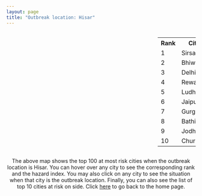 ```yaml
---
layout: page
title: "Outbreak location: Hisar"
---
```

<div style="width: 100%; overflow: auto;">
<div style="width: 75%; float: left;">
<div id="mapid">
<script src="https://buda-magenta.github.io/hazard_map/load_map.js"></script>

<script>
var marker_outbreak = L.marker([29.168807, 75.746110],{"autoPan": true}).addTo(map); marker_outbreak.bindTooltip("Hisar").openTooltip();

var circle_1 = L.circle([29.583333, 75.083333], {"pane": "markerPane", "color": "red", "fill": true, "fillOpacity": 0.2, "fillRule": "evenodd", "lineCap": "round", "lineJoin": "round", "opacity": 1.0, "radius": 45406, "stroke": true, "weight": 3}).addTo(map);
circle_1.bindTooltip("Sirsa<br>rank: 1<br>hazard index: 0.045406")
circle_1.bindPopup('<a href="https://buda-magenta.github.io/hazard_map/Sirsa">Sirsa</a>')

var circle_2 = L.circle([28.793170, 76.139128], {"pane": "markerPane", "color": "red", "fill": true, "fillOpacity": 0.2, "fillRule": "evenodd", "lineCap": "round", "lineJoin": "round", "opacity": 1.0, "radius": 44460, "stroke": true, "weight": 3}).addTo(map);
circle_2.bindTooltip("Bhiwani<br>rank: 2<br>hazard index: 0.044460")
circle_2.bindPopup('<a href="https://buda-magenta.github.io/hazard_map/Bhiwani">Bhiwani</a>')

var circle_3 = L.circle([28.651718, 77.221939], {"pane": "markerPane", "color": "red", "fill": true, "fillOpacity": 0.2, "fillRule": "evenodd", "lineCap": "round", "lineJoin": "round", "opacity": 1.0, "radius": 39775, "stroke": true, "weight": 3}).addTo(map);
circle_3.bindTooltip("Delhi<br>rank: 3<br>hazard index: 0.039776")
circle_3.bindPopup('<a href="https://buda-magenta.github.io/hazard_map/Delhi">Delhi</a>')

var circle_4 = L.circle([28.195647, 76.616518], {"pane": "markerPane", "color": "red", "fill": true, "fillOpacity": 0.2, "fillRule": "evenodd", "lineCap": "round", "lineJoin": "round", "opacity": 1.0, "radius": 34283, "stroke": true, "weight": 3}).addTo(map);
circle_4.bindTooltip("Rewari<br>rank: 4<br>hazard index: 0.034284")
circle_4.bindPopup('<a href="https://buda-magenta.github.io/hazard_map/Rewari">Rewari</a>')

var circle_5 = L.circle([30.909016, 75.851601], {"pane": "markerPane", "color": "red", "fill": true, "fillOpacity": 0.2, "fillRule": "evenodd", "lineCap": "round", "lineJoin": "round", "opacity": 1.0, "radius": 33200, "stroke": true, "weight": 3}).addTo(map);
circle_5.bindTooltip("Ludhiana<br>rank: 5<br>hazard index: 0.033201")
circle_5.bindPopup('<a href="https://buda-magenta.github.io/hazard_map/Ludhiana">Ludhiana</a>')

var circle_6 = L.circle([26.915458, 75.818982], {"pane": "markerPane", "color": "red", "fill": true, "fillOpacity": 0.2, "fillRule": "evenodd", "lineCap": "round", "lineJoin": "round", "opacity": 1.0, "radius": 24801, "stroke": true, "weight": 3}).addTo(map);
circle_6.bindTooltip("Jaipur<br>rank: 6<br>hazard index: 0.024802")
circle_6.bindPopup('<a href="https://buda-magenta.github.io/hazard_map/Jaipur">Jaipur</a>')

var circle_7 = L.circle([28.428262, 77.002700], {"pane": "markerPane", "color": "red", "fill": true, "fillOpacity": 0.2, "fillRule": "evenodd", "lineCap": "round", "lineJoin": "round", "opacity": 1.0, "radius": 23512, "stroke": true, "weight": 3}).addTo(map);
circle_7.bindTooltip("Gurgaon<br>rank: 7<br>hazard index: 0.023513")
circle_7.bindPopup('<a href="https://buda-magenta.github.io/hazard_map/Gurgaon">Gurgaon</a>')

var circle_8 = L.circle([30.179115, 75.047102], {"pane": "markerPane", "color": "red", "fill": true, "fillOpacity": 0.2, "fillRule": "evenodd", "lineCap": "round", "lineJoin": "round", "opacity": 1.0, "radius": 22348, "stroke": true, "weight": 3}).addTo(map);
circle_8.bindTooltip("Bathinda<br>rank: 8<br>hazard index: 0.022348")
circle_8.bindPopup('<a href="https://buda-magenta.github.io/hazard_map/Bathinda">Bathinda</a>')

var circle_9 = L.circle([26.296772, 73.035143], {"pane": "markerPane", "color": "red", "fill": true, "fillOpacity": 0.2, "fillRule": "evenodd", "lineCap": "round", "lineJoin": "round", "opacity": 1.0, "radius": 18466, "stroke": true, "weight": 3}).addTo(map);
circle_9.bindTooltip("Jodhpur<br>rank: 9<br>hazard index: 0.018466")
circle_9.bindPopup('<a href="https://buda-magenta.github.io/hazard_map/Jodhpur">Jodhpur</a>')

var circle_10 = L.circle([28.206144, 74.691907], {"pane": "markerPane", "color": "red", "fill": true, "fillOpacity": 0.2, "fillRule": "evenodd", "lineCap": "round", "lineJoin": "round", "opacity": 1.0, "radius": 15408, "stroke": true, "weight": 3}).addTo(map);
circle_10.bindTooltip("Churu<br>rank: 10<br>hazard index: 0.015408")
circle_10.bindPopup('<a href="https://buda-magenta.github.io/hazard_map/Churu">Churu</a>')

var circle_11 = L.circle([31.634308, 74.873679], {"pane": "markerPane", "color": "red", "fill": true, "fillOpacity": 0.2, "fillRule": "evenodd", "lineCap": "round", "lineJoin": "round", "opacity": 1.0, "radius": 5246, "stroke": true, "weight": 3}).addTo(map);
circle_11.bindTooltip("Amritsar<br>rank: 11<br>hazard index: 0.005247")
circle_11.bindPopup('<a href="https://buda-magenta.github.io/hazard_map/Amritsar">Amritsar</a>')

var circle_12 = L.circle([28.901090, 76.580194], {"pane": "markerPane", "color": "red", "fill": true, "fillOpacity": 0.2, "fillRule": "evenodd", "lineCap": "round", "lineJoin": "round", "opacity": 1.0, "radius": 4751, "stroke": true, "weight": 3}).addTo(map);
circle_12.bindTooltip("Rohtak<br>rank: 12<br>hazard index: 0.004751")
circle_12.bindPopup('<a href="https://buda-magenta.github.io/hazard_map/Rohtak">Rohtak</a>')

var circle_13 = L.circle([29.301826, 76.338471], {"pane": "markerPane", "color": "red", "fill": true, "fillOpacity": 0.2, "fillRule": "evenodd", "lineCap": "round", "lineJoin": "round", "opacity": 1.0, "radius": 4591, "stroke": true, "weight": 3}).addTo(map);
circle_13.bindTooltip("Jind<br>rank: 13<br>hazard index: 0.004591")
circle_13.bindPopup('<a href="https://buda-magenta.github.io/hazard_map/Jind">Jind</a>')

var circle_14 = L.circle([31.292011, 75.568058], {"pane": "markerPane", "color": "red", "fill": true, "fillOpacity": 0.2, "fillRule": "evenodd", "lineCap": "round", "lineJoin": "round", "opacity": 1.0, "radius": 4056, "stroke": true, "weight": 3}).addTo(map);
circle_14.bindTooltip("Jalandhar<br>rank: 14<br>hazard index: 0.004056")
circle_14.bindPopup('<a href="https://buda-magenta.github.io/hazard_map/Jalandhar">Jalandhar</a>')

var circle_15 = L.circle([29.367200, 74.298364], {"pane": "markerPane", "color": "red", "fill": true, "fillOpacity": 0.2, "fillRule": "evenodd", "lineCap": "round", "lineJoin": "round", "opacity": 1.0, "radius": 3631, "stroke": true, "weight": 3}).addTo(map);
circle_15.bindTooltip("Hanumangarh<br>rank: 15<br>hazard index: 0.003631")
circle_15.bindPopup('<a href="https://buda-magenta.github.io/hazard_map/Hanumangarh">Hanumangarh</a>')

var circle_16 = L.circle([25.196826, 76.000893], {"pane": "markerPane", "color": "red", "fill": true, "fillOpacity": 0.2, "fillRule": "evenodd", "lineCap": "round", "lineJoin": "round", "opacity": 1.0, "radius": 3504, "stroke": true, "weight": 3}).addTo(map);
circle_16.bindTooltip("Kota<br>rank: 16<br>hazard index: 0.003505")
circle_16.bindPopup('<a href="https://buda-magenta.github.io/hazard_map/Kota">Kota</a>')

var circle_17 = L.circle([30.533129, 75.880760], {"pane": "markerPane", "color": "red", "fill": true, "fillOpacity": 0.2, "fillRule": "evenodd", "lineCap": "round", "lineJoin": "round", "opacity": 1.0, "radius": 3238, "stroke": true, "weight": 3}).addTo(map);
circle_17.bindTooltip("Malerkotla<br>rank: 17<br>hazard index: 0.003239")
circle_17.bindPopup('<a href="https://buda-magenta.github.io/hazard_map/Malerkotla">Malerkotla</a>')

var circle_18 = L.circle([27.662826, 75.027926], {"pane": "markerPane", "color": "red", "fill": true, "fillOpacity": 0.2, "fillRule": "evenodd", "lineCap": "round", "lineJoin": "round", "opacity": 1.0, "radius": 2928, "stroke": true, "weight": 3}).addTo(map);
circle_18.bindTooltip("Sikar<br>rank: 18<br>hazard index: 0.002928")
circle_18.bindPopup('<a href="https://buda-magenta.github.io/hazard_map/Sikar">Sikar</a>')

var circle_19 = L.circle([30.145054, 74.195660], {"pane": "markerPane", "color": "red", "fill": true, "fillOpacity": 0.2, "fillRule": "evenodd", "lineCap": "round", "lineJoin": "round", "opacity": 1.0, "radius": 2668, "stroke": true, "weight": 3}).addTo(map);
circle_19.bindTooltip("Abohar<br>rank: 19<br>hazard index: 0.002668")
circle_19.bindPopup('<a href="https://buda-magenta.github.io/hazard_map/Abohar">Abohar</a>')

var circle_20 = L.circle([30.283140, 74.522997], {"pane": "markerPane", "color": "red", "fill": true, "fillOpacity": 0.2, "fillRule": "evenodd", "lineCap": "round", "lineJoin": "round", "opacity": 1.0, "radius": 2050, "stroke": true, "weight": 3}).addTo(map);
circle_20.bindTooltip("Muktsar<br>rank: 20<br>hazard index: 0.002051")
circle_20.bindPopup('<a href="https://buda-magenta.github.io/hazard_map/Muktsar">Muktsar</a>')

var circle_21 = L.circle([28.402979, 77.310384], {"pane": "markerPane", "color": "red", "fill": true, "fillOpacity": 0.2, "fillRule": "evenodd", "lineCap": "round", "lineJoin": "round", "opacity": 1.0, "radius": 1976, "stroke": true, "weight": 3}).addTo(map);
circle_21.bindTooltip("Faridabad<br>rank: 21<br>hazard index: 0.001976")
circle_21.bindPopup('<a href="https://buda-magenta.github.io/hazard_map/Faridabad">Faridabad</a>')

var circle_22 = L.circle([27.639077, 76.614452], {"pane": "markerPane", "color": "red", "fill": true, "fillOpacity": 0.2, "fillRule": "evenodd", "lineCap": "round", "lineJoin": "round", "opacity": 1.0, "radius": 1884, "stroke": true, "weight": 3}).addTo(map);
circle_22.bindTooltip("Alwar<br>rank: 22<br>hazard index: 0.001885")
circle_22.bindPopup('<a href="https://buda-magenta.github.io/hazard_map/Alwar">Alwar</a>')

var circle_23 = L.circle([28.015929, 73.317137], {"pane": "markerPane", "color": "red", "fill": true, "fillOpacity": 0.2, "fillRule": "evenodd", "lineCap": "round", "lineJoin": "round", "opacity": 1.0, "radius": 1852, "stroke": true, "weight": 3}).addTo(map);
circle_23.bindTooltip("Bikaner<br>rank: 23<br>hazard index: 0.001852")
circle_23.bindPopup('<a href="https://buda-magenta.github.io/hazard_map/Bikaner">Bikaner</a>')

var circle_24 = L.circle([29.000653, 77.768229], {"pane": "markerPane", "color": "red", "fill": true, "fillOpacity": 0.2, "fillRule": "evenodd", "lineCap": "round", "lineJoin": "round", "opacity": 1.0, "radius": 1841, "stroke": true, "weight": 3}).addTo(map);
circle_24.bindTooltip("Meerut<br>rank: 24<br>hazard index: 0.001842")
circle_24.bindPopup('<a href="https://buda-magenta.github.io/hazard_map/Meerut">Meerut</a>')

var circle_25 = L.circle([23.021624, 72.579707], {"pane": "markerPane", "color": "red", "fill": true, "fillOpacity": 0.2, "fillRule": "evenodd", "lineCap": "round", "lineJoin": "round", "opacity": 1.0, "radius": 1823, "stroke": true, "weight": 3}).addTo(map);
circle_25.bindTooltip("Ahmedabad<br>rank: 25<br>hazard index: 0.001824")
circle_25.bindPopup('<a href="https://buda-magenta.github.io/hazard_map/Ahmedabad">Ahmedabad</a>')

var circle_26 = L.circle([27.701115, 74.464936], {"pane": "markerPane", "color": "red", "fill": true, "fillOpacity": 0.2, "fillRule": "evenodd", "lineCap": "round", "lineJoin": "round", "opacity": 1.0, "radius": 1786, "stroke": true, "weight": 3}).addTo(map);
circle_26.bindTooltip("Sujangarh<br>rank: 26<br>hazard index: 0.001787")
circle_26.bindPopup('<a href="https://buda-magenta.github.io/hazard_map/Sujangarh">Sujangarh</a>')

var circle_27 = L.circle([26.838100, 80.934600], {"pane": "markerPane", "color": "red", "fill": true, "fillOpacity": 0.2, "fillRule": "evenodd", "lineCap": "round", "lineJoin": "round", "opacity": 1.0, "radius": 1590, "stroke": true, "weight": 3}).addTo(map);
circle_27.bindTooltip("Lucknow<br>rank: 27<br>hazard index: 0.001590")
circle_27.bindPopup('<a href="https://buda-magenta.github.io/hazard_map/Lucknow">Lucknow</a>')

var circle_28 = L.circle([26.460914, 80.321759], {"pane": "markerPane", "color": "red", "fill": true, "fillOpacity": 0.2, "fillRule": "evenodd", "lineCap": "round", "lineJoin": "round", "opacity": 1.0, "radius": 1562, "stroke": true, "weight": 3}).addTo(map);
circle_28.bindTooltip("Kanpur<br>rank: 28<br>hazard index: 0.001563")
circle_28.bindPopup('<a href="https://buda-magenta.github.io/hazard_map/Kanpur">Kanpur</a>')

var circle_29 = L.circle([21.170200, 72.831100], {"pane": "markerPane", "color": "red", "fill": true, "fillOpacity": 0.2, "fillRule": "evenodd", "lineCap": "round", "lineJoin": "round", "opacity": 1.0, "radius": 1432, "stroke": true, "weight": 3}).addTo(map);
circle_29.bindTooltip("Surat<br>rank: 29<br>hazard index: 0.001433")
circle_29.bindPopup('<a href="https://buda-magenta.github.io/hazard_map/Surat">Surat</a>')

var circle_30 = L.circle([17.388786, 78.461065], {"pane": "markerPane", "color": "red", "fill": true, "fillOpacity": 0.2, "fillRule": "evenodd", "lineCap": "round", "lineJoin": "round", "opacity": 1.0, "radius": 1423, "stroke": true, "weight": 3}).addTo(map);
circle_30.bindTooltip("Hyderabad<br>rank: 30<br>hazard index: 0.001424")
circle_30.bindPopup('<a href="https://buda-magenta.github.io/hazard_map/Hyderabad">Hyderabad</a>')

var circle_31 = L.circle([19.075990, 72.877393], {"pane": "markerPane", "color": "red", "fill": true, "fillOpacity": 0.2, "fillRule": "evenodd", "lineCap": "round", "lineJoin": "round", "opacity": 1.0, "radius": 1397, "stroke": true, "weight": 3}).addTo(map);
circle_31.bindTooltip("Mumbai<br>rank: 31<br>hazard index: 0.001398")
circle_31.bindPopup('<a href="https://buda-magenta.github.io/hazard_map/Mumbai">Mumbai</a>')

var circle_32 = L.circle([29.988077, 77.508130], {"pane": "markerPane", "color": "red", "fill": true, "fillOpacity": 0.2, "fillRule": "evenodd", "lineCap": "round", "lineJoin": "round", "opacity": 1.0, "radius": 1239, "stroke": true, "weight": 3}).addTo(map);
circle_32.bindTooltip("Saharanpur<br>rank: 32<br>hazard index: 0.001240")
circle_32.bindPopup('<a href="https://buda-magenta.github.io/hazard_map/Saharanpur">Saharanpur</a>')

var circle_33 = L.circle([30.733442, 76.779714], {"pane": "markerPane", "color": "red", "fill": true, "fillOpacity": 0.2, "fillRule": "evenodd", "lineCap": "round", "lineJoin": "round", "opacity": 1.0, "radius": 1228, "stroke": true, "weight": 3}).addTo(map);
circle_33.bindTooltip("Chandigarh<br>rank: 33<br>hazard index: 0.001228")
circle_33.bindPopup('<a href="https://buda-magenta.github.io/hazard_map/Chandigarh">Chandigarh</a>')

var circle_34 = L.circle([26.469100, 74.639000], {"pane": "markerPane", "color": "red", "fill": true, "fillOpacity": 0.2, "fillRule": "evenodd", "lineCap": "round", "lineJoin": "round", "opacity": 1.0, "radius": 1140, "stroke": true, "weight": 3}).addTo(map);
circle_34.bindTooltip("Ajmer<br>rank: 34<br>hazard index: 0.001140")
circle_34.bindPopup('<a href="https://buda-magenta.github.io/hazard_map/Ajmer">Ajmer</a>')

var circle_35 = L.circle([30.885100, 74.660141], {"pane": "markerPane", "color": "red", "fill": true, "fillOpacity": 0.2, "fillRule": "evenodd", "lineCap": "round", "lineJoin": "round", "opacity": 1.0, "radius": 1132, "stroke": true, "weight": 3}).addTo(map);
circle_35.bindTooltip("Firozpur<br>rank: 35<br>hazard index: 0.001133")
circle_35.bindPopup('<a href="https://buda-magenta.github.io/hazard_map/Firozpur">Firozpur</a>')

var circle_36 = L.circle([30.783987, 75.160574], {"pane": "markerPane", "color": "red", "fill": true, "fillOpacity": 0.2, "fillRule": "evenodd", "lineCap": "round", "lineJoin": "round", "opacity": 1.0, "radius": 950, "stroke": true, "weight": 3}).addTo(map);
circle_36.bindTooltip("Moga<br>rank: 36<br>hazard index: 0.000950")
circle_36.bindPopup('<a href="https://buda-magenta.github.io/hazard_map/Moga">Moga</a>')

var circle_37 = L.circle([28.570784, 77.327107], {"pane": "markerPane", "color": "red", "fill": true, "fillOpacity": 0.2, "fillRule": "evenodd", "lineCap": "round", "lineJoin": "round", "opacity": 1.0, "radius": 903, "stroke": true, "weight": 3}).addTo(map);
circle_37.bindTooltip("Noida<br>rank: 37<br>hazard index: 0.000904")
circle_37.bindPopup('<a href="https://buda-magenta.github.io/hazard_map/Noida">Noida</a>')

var circle_38 = L.circle([32.718561, 74.858092], {"pane": "markerPane", "color": "red", "fill": true, "fillOpacity": 0.2, "fillRule": "evenodd", "lineCap": "round", "lineJoin": "round", "opacity": 1.0, "radius": 832, "stroke": true, "weight": 3}).addTo(map);
circle_38.bindTooltip("Jammu<br>rank: 38<br>hazard index: 0.000832")
circle_38.bindPopup('<a href="https://buda-magenta.github.io/hazard_map/Jammu">Jammu</a>')

var circle_39 = L.circle([30.883006, 75.869732], {"pane": "markerPane", "color": "red", "fill": true, "fillOpacity": 0.2, "fillRule": "evenodd", "lineCap": "round", "lineJoin": "round", "opacity": 1.0, "radius": 767, "stroke": true, "weight": 3}).addTo(map);
circle_39.bindTooltip("S.A.S. Nagar<br>rank: 39<br>hazard index: 0.000767")
circle_39.bindPopup('<a href="https://buda-magenta.github.io/hazard_map/S.A.S._Nagar">S.A.S. Nagar</a>')

var circle_40 = L.circle([30.370469, 75.504017], {"pane": "markerPane", "color": "red", "fill": true, "fillOpacity": 0.2, "fillRule": "evenodd", "lineCap": "round", "lineJoin": "round", "opacity": 1.0, "radius": 749, "stroke": true, "weight": 3}).addTo(map);
circle_40.bindTooltip("Barnala<br>rank: 40<br>hazard index: 0.000749")
circle_40.bindPopup('<a href="https://buda-magenta.github.io/hazard_map/Barnala">Barnala</a>')

var circle_41 = L.circle([28.733400, 77.298600], {"pane": "markerPane", "color": "red", "fill": true, "fillOpacity": 0.2, "fillRule": "evenodd", "lineCap": "round", "lineJoin": "round", "opacity": 1.0, "radius": 720, "stroke": true, "weight": 3}).addTo(map);
circle_41.bindTooltip("Loni<br>rank: 41<br>hazard index: 0.000721")
circle_41.bindPopup('<a href="https://buda-magenta.github.io/hazard_map/Loni">Loni</a>')

var circle_42 = L.circle([29.391275, 76.977168], {"pane": "markerPane", "color": "red", "fill": true, "fillOpacity": 0.2, "fillRule": "evenodd", "lineCap": "round", "lineJoin": "round", "opacity": 1.0, "radius": 614, "stroke": true, "weight": 3}).addTo(map);
circle_42.bindTooltip("Panipat<br>rank: 42<br>hazard index: 0.000614")
circle_42.bindPopup('<a href="https://buda-magenta.github.io/hazard_map/Panipat">Panipat</a>')

var circle_43 = L.circle([26.122147, 75.663754], {"pane": "markerPane", "color": "red", "fill": true, "fillOpacity": 0.2, "fillRule": "evenodd", "lineCap": "round", "lineJoin": "round", "opacity": 1.0, "radius": 578, "stroke": true, "weight": 3}).addTo(map);
circle_43.bindTooltip("Tonk<br>rank: 43<br>hazard index: 0.000579")
circle_43.bindPopup('<a href="https://buda-magenta.github.io/hazard_map/Tonk">Tonk</a>')

var circle_44 = L.circle([30.209087, 76.339872], {"pane": "markerPane", "color": "red", "fill": true, "fillOpacity": 0.2, "fillRule": "evenodd", "lineCap": "round", "lineJoin": "round", "opacity": 1.0, "radius": 570, "stroke": true, "weight": 3}).addTo(map);
circle_44.bindTooltip("Patiala<br>rank: 44<br>hazard index: 0.000570")
circle_44.bindPopup('<a href="https://buda-magenta.github.io/hazard_map/Patiala">Patiala</a>')

var circle_45 = L.circle([29.448006, 77.740685], {"pane": "markerPane", "color": "red", "fill": true, "fillOpacity": 0.2, "fillRule": "evenodd", "lineCap": "round", "lineJoin": "round", "opacity": 1.0, "radius": 552, "stroke": true, "weight": 3}).addTo(map);
circle_45.bindTooltip("Muzaffarnagar<br>rank: 45<br>hazard index: 0.000552")
circle_45.bindPopup('<a href="https://buda-magenta.github.io/hazard_map/Muzaffarnagar">Muzaffarnagar</a>')

var circle_46 = L.circle([29.680327, 76.989625], {"pane": "markerPane", "color": "red", "fill": true, "fillOpacity": 0.2, "fillRule": "evenodd", "lineCap": "round", "lineJoin": "round", "opacity": 1.0, "radius": 551, "stroke": true, "weight": 3}).addTo(map);
circle_46.bindTooltip("Karnal<br>rank: 46<br>hazard index: 0.000552")
circle_46.bindPopup('<a href="https://buda-magenta.github.io/hazard_map/Karnal">Karnal</a>')

var circle_47 = L.circle([22.297314, 73.194257], {"pane": "markerPane", "color": "red", "fill": true, "fillOpacity": 0.2, "fillRule": "evenodd", "lineCap": "round", "lineJoin": "round", "opacity": 1.0, "radius": 535, "stroke": true, "weight": 3}).addTo(map);
circle_47.bindTooltip("Vadodara<br>rank: 47<br>hazard index: 0.000535")
circle_47.bindPopup('<a href="https://buda-magenta.github.io/hazard_map/Vadodara">Vadodara</a>')

var circle_48 = L.circle([28.079690, 75.541768], {"pane": "markerPane", "color": "red", "fill": true, "fillOpacity": 0.2, "fillRule": "evenodd", "lineCap": "round", "lineJoin": "round", "opacity": 1.0, "radius": 493, "stroke": true, "weight": 3}).addTo(map);
circle_48.bindTooltip("Jhunjhunun<br>rank: 48<br>hazard index: 0.000493")
circle_48.bindPopup('<a href="https://buda-magenta.github.io/hazard_map/Jhunjhunun">Jhunjhunun</a>')

var circle_49 = L.circle([29.003314, 77.016732], {"pane": "markerPane", "color": "red", "fill": true, "fillOpacity": 0.2, "fillRule": "evenodd", "lineCap": "round", "lineJoin": "round", "opacity": 1.0, "radius": 479, "stroke": true, "weight": 3}).addTo(map);
circle_49.bindTooltip("Sonipat<br>rank: 49<br>hazard index: 0.000480")
circle_49.bindPopup('<a href="https://buda-magenta.github.io/hazard_map/Sonipat">Sonipat</a>')

var circle_50 = L.circle([28.660965, 76.834676], {"pane": "markerPane", "color": "red", "fill": true, "fillOpacity": 0.2, "fillRule": "evenodd", "lineCap": "round", "lineJoin": "round", "opacity": 1.0, "radius": 426, "stroke": true, "weight": 3}).addTo(map);
circle_50.bindTooltip("Bahadurgarh<br>rank: 50<br>hazard index: 0.000426")
circle_50.bindPopup('<a href="https://buda-magenta.github.io/hazard_map/Bahadurgarh">Bahadurgarh</a>')

var circle_51 = L.circle([25.531031, 78.652689], {"pane": "markerPane", "color": "red", "fill": true, "fillOpacity": 0.2, "fillRule": "evenodd", "lineCap": "round", "lineJoin": "round", "opacity": 1.0, "radius": 424, "stroke": true, "weight": 3}).addTo(map);
circle_51.bindTooltip("Jhansi<br>rank: 51<br>hazard index: 0.000425")
circle_51.bindPopup('<a href="https://buda-magenta.github.io/hazard_map/Jhansi">Jhansi</a>')

var circle_52 = L.circle([26.229141, 76.304533], {"pane": "markerPane", "color": "red", "fill": true, "fillOpacity": 0.2, "fillRule": "evenodd", "lineCap": "round", "lineJoin": "round", "opacity": 1.0, "radius": 423, "stroke": true, "weight": 3}).addTo(map);
circle_52.bindTooltip("Sawai Madhopur<br>rank: 52<br>hazard index: 0.000423")
circle_52.bindPopup('<a href="https://buda-magenta.github.io/hazard_map/Sawai_Madhopur">Sawai Madhopur</a>')

var circle_53 = L.circle([31.608574, 75.846442], {"pane": "markerPane", "color": "red", "fill": true, "fillOpacity": 0.2, "fillRule": "evenodd", "lineCap": "round", "lineJoin": "round", "opacity": 1.0, "radius": 398, "stroke": true, "weight": 3}).addTo(map);
circle_53.bindTooltip("Hoshiarpur<br>rank: 53<br>hazard index: 0.000398")
circle_53.bindPopup('<a href="https://buda-magenta.github.io/hazard_map/Hoshiarpur">Hoshiarpur</a>')

var circle_54 = L.circle([30.129326, 77.245483], {"pane": "markerPane", "color": "red", "fill": true, "fillOpacity": 0.2, "fillRule": "evenodd", "lineCap": "round", "lineJoin": "round", "opacity": 1.0, "radius": 394, "stroke": true, "weight": 3}).addTo(map);
circle_54.bindTooltip("Jagadhri<br>rank: 54<br>hazard index: 0.000395")
circle_54.bindPopup('<a href="https://buda-magenta.github.io/hazard_map/Jagadhri">Jagadhri</a>')

var circle_55 = L.circle([27.633333, 77.583333], {"pane": "markerPane", "color": "red", "fill": true, "fillOpacity": 0.2, "fillRule": "evenodd", "lineCap": "round", "lineJoin": "round", "opacity": 1.0, "radius": 383, "stroke": true, "weight": 3}).addTo(map);
circle_55.bindTooltip("Mathura<br>rank: 55<br>hazard index: 0.000384")
circle_55.bindPopup('<a href="https://buda-magenta.github.io/hazard_map/Mathura">Mathura</a>')

var circle_56 = L.circle([26.671329, 83.364583], {"pane": "markerPane", "color": "red", "fill": true, "fillOpacity": 0.2, "fillRule": "evenodd", "lineCap": "round", "lineJoin": "round", "opacity": 1.0, "radius": 379, "stroke": true, "weight": 3}).addTo(map);
circle_56.bindTooltip("Gorakhpur<br>rank: 56<br>hazard index: 0.000379")
circle_56.bindPopup('<a href="https://buda-magenta.github.io/hazard_map/Gorakhpur">Gorakhpur</a>')

var circle_57 = L.circle([12.979120, 77.591300], {"pane": "markerPane", "color": "red", "fill": true, "fillOpacity": 0.2, "fillRule": "evenodd", "lineCap": "round", "lineJoin": "round", "opacity": 1.0, "radius": 359, "stroke": true, "weight": 3}).addTo(map);
circle_57.bindTooltip("Bangalore<br>rank: 57<br>hazard index: 0.000359")
circle_57.bindPopup('<a href="https://buda-magenta.github.io/hazard_map/Bangalore">Bangalore</a>')

var circle_58 = L.circle([28.863842, 78.805778], {"pane": "markerPane", "color": "red", "fill": true, "fillOpacity": 0.2, "fillRule": "evenodd", "lineCap": "round", "lineJoin": "round", "opacity": 1.0, "radius": 358, "stroke": true, "weight": 3}).addTo(map);
circle_58.bindTooltip("Moradabad<br>rank: 58<br>hazard index: 0.000359")
circle_58.bindPopup('<a href="https://buda-magenta.github.io/hazard_map/Moradabad">Moradabad</a>')

var circle_59 = L.circle([28.753900, 77.399900], {"pane": "markerPane", "color": "red", "fill": true, "fillOpacity": 0.2, "fillRule": "evenodd", "lineCap": "round", "lineJoin": "round", "opacity": 1.0, "radius": 305, "stroke": true, "weight": 3}).addTo(map);
circle_59.bindTooltip("Khora<br>rank: 59<br>hazard index: 0.000305")
circle_59.bindPopup('<a href="https://buda-magenta.github.io/hazard_map/Khora">Khora</a>')

var circle_60 = L.circle([22.541418, 88.357691], {"pane": "markerPane", "color": "red", "fill": true, "fillOpacity": 0.2, "fillRule": "evenodd", "lineCap": "round", "lineJoin": "round", "opacity": 1.0, "radius": 303, "stroke": true, "weight": 3}).addTo(map);
circle_60.bindTooltip("Kolkata<br>rank: 60<br>hazard index: 0.000303")
circle_60.bindPopup('<a href="https://buda-magenta.github.io/hazard_map/Kolkata">Kolkata</a>')

var circle_61 = L.circle([23.749721, 91.876635], {"pane": "markerPane", "color": "red", "fill": true, "fillOpacity": 0.2, "fillRule": "evenodd", "lineCap": "round", "lineJoin": "round", "opacity": 1.0, "radius": 297, "stroke": true, "weight": 3}).addTo(map);
circle_61.bindTooltip("Ganganagar<br>rank: 61<br>hazard index: 0.000297")
circle_61.bindPopup('<a href="https://buda-magenta.github.io/hazard_map/Ganganagar">Ganganagar</a>')

var circle_62 = L.circle([25.488773, 74.699613], {"pane": "markerPane", "color": "red", "fill": true, "fillOpacity": 0.2, "fillRule": "evenodd", "lineCap": "round", "lineJoin": "round", "opacity": 1.0, "radius": 272, "stroke": true, "weight": 3}).addTo(map);
circle_62.bindTooltip("Bhilwara<br>rank: 62<br>hazard index: 0.000272")
circle_62.bindPopup('<a href="https://buda-magenta.github.io/hazard_map/Bhilwara">Bhilwara</a>')

var circle_63 = L.circle([26.588559, 74.861097], {"pane": "markerPane", "color": "red", "fill": true, "fillOpacity": 0.2, "fillRule": "evenodd", "lineCap": "round", "lineJoin": "round", "opacity": 1.0, "radius": 268, "stroke": true, "weight": 3}).addTo(map);
circle_63.bindTooltip("Kishangarh<br>rank: 63<br>hazard index: 0.000269")
circle_63.bindPopup('<a href="https://buda-magenta.github.io/hazard_map/Kishangarh">Kishangarh</a>')

var circle_64 = L.circle([29.993040, 76.829223], {"pane": "markerPane", "color": "red", "fill": true, "fillOpacity": 0.2, "fillRule": "evenodd", "lineCap": "round", "lineJoin": "round", "opacity": 1.0, "radius": 266, "stroke": true, "weight": 3}).addTo(map);
circle_64.bindTooltip("Thanesar<br>rank: 64<br>hazard index: 0.000267")
circle_64.bindPopup('<a href="https://buda-magenta.github.io/hazard_map/Thanesar">Thanesar</a>')

var circle_65 = L.circle([25.609324, 85.123525], {"pane": "markerPane", "color": "red", "fill": true, "fillOpacity": 0.2, "fillRule": "evenodd", "lineCap": "round", "lineJoin": "round", "opacity": 1.0, "radius": 258, "stroke": true, "weight": 3}).addTo(map);
circle_65.bindTooltip("Patna<br>rank: 65<br>hazard index: 0.000258")
circle_65.bindPopup('<a href="https://buda-magenta.github.io/hazard_map/Patna">Patna</a>')

var circle_66 = L.circle([27.175255, 78.009816], {"pane": "markerPane", "color": "red", "fill": true, "fillOpacity": 0.2, "fillRule": "evenodd", "lineCap": "round", "lineJoin": "round", "opacity": 1.0, "radius": 251, "stroke": true, "weight": 3}).addTo(map);
circle_66.bindTooltip("Agra<br>rank: 66<br>hazard index: 0.000252")
circle_66.bindPopup('<a href="https://buda-magenta.github.io/hazard_map/Agra">Agra</a>')

var circle_67 = L.circle([29.822821, 76.378310], {"pane": "markerPane", "color": "red", "fill": true, "fillOpacity": 0.2, "fillRule": "evenodd", "lineCap": "round", "lineJoin": "round", "opacity": 1.0, "radius": 251, "stroke": true, "weight": 3}).addTo(map);
circle_67.bindTooltip("Kaithal<br>rank: 67<br>hazard index: 0.000251")
circle_67.bindPopup('<a href="https://buda-magenta.github.io/hazard_map/Kaithal">Kaithal</a>')

var circle_68 = L.circle([30.211200, 77.286390], {"pane": "markerPane", "color": "red", "fill": true, "fillOpacity": 0.2, "fillRule": "evenodd", "lineCap": "round", "lineJoin": "round", "opacity": 1.0, "radius": 247, "stroke": true, "weight": 3}).addTo(map);
circle_68.bindTooltip("Yamunanagar<br>rank: 68<br>hazard index: 0.000248")
circle_68.bindPopup('<a href="https://buda-magenta.github.io/hazard_map/Yamunanagar">Yamunanagar</a>')

var circle_69 = L.circle([30.384367, 76.770421], {"pane": "markerPane", "color": "red", "fill": true, "fillOpacity": 0.2, "fillRule": "evenodd", "lineCap": "round", "lineJoin": "round", "opacity": 1.0, "radius": 245, "stroke": true, "weight": 3}).addTo(map);
circle_69.bindTooltip("Ambala<br>rank: 69<br>hazard index: 0.000246")
circle_69.bindPopup('<a href="https://buda-magenta.github.io/hazard_map/Ambala">Ambala</a>')

var circle_70 = L.circle([28.651718, 77.221939], {"pane": "markerPane", "color": "red", "fill": true, "fillOpacity": 0.2, "fillRule": "evenodd", "lineCap": "round", "lineJoin": "round", "opacity": 1.0, "radius": 232, "stroke": true, "weight": 3}).addTo(map);
circle_70.bindTooltip("Dehri<br>rank: 70<br>hazard index: 0.000232")
circle_70.bindPopup('<a href="https://buda-magenta.github.io/hazard_map/Dehri">Dehri</a>')

var circle_71 = L.circle([27.876990, 78.137290], {"pane": "markerPane", "color": "red", "fill": true, "fillOpacity": 0.2, "fillRule": "evenodd", "lineCap": "round", "lineJoin": "round", "opacity": 1.0, "radius": 230, "stroke": true, "weight": 3}).addTo(map);
circle_71.bindTooltip("Aligarh<br>rank: 71<br>hazard index: 0.000230")
circle_71.bindPopup('<a href="https://buda-magenta.github.io/hazard_map/Aligarh">Aligarh</a>')

var circle_72 = L.circle([28.176959, 77.373112], {"pane": "markerPane", "color": "red", "fill": true, "fillOpacity": 0.2, "fillRule": "evenodd", "lineCap": "round", "lineJoin": "round", "opacity": 1.0, "radius": 227, "stroke": true, "weight": 3}).addTo(map);
circle_72.bindTooltip("Palwal<br>rank: 72<br>hazard index: 0.000228")
circle_72.bindPopup('<a href="https://buda-magenta.github.io/hazard_map/Palwal">Palwal</a>')

var circle_73 = L.circle([13.083694, 80.270186], {"pane": "markerPane", "color": "red", "fill": true, "fillOpacity": 0.2, "fillRule": "evenodd", "lineCap": "round", "lineJoin": "round", "opacity": 1.0, "radius": 219, "stroke": true, "weight": 3}).addTo(map);
circle_73.bindTooltip("Chennai<br>rank: 73<br>hazard index: 0.000219")
circle_73.bindPopup('<a href="https://buda-magenta.github.io/hazard_map/Chennai">Chennai</a>')

var circle_74 = L.circle([18.521428, 73.854454], {"pane": "markerPane", "color": "red", "fill": true, "fillOpacity": 0.2, "fillRule": "evenodd", "lineCap": "round", "lineJoin": "round", "opacity": 1.0, "radius": 213, "stroke": true, "weight": 3}).addTo(map);
circle_74.bindTooltip("Pune<br>rank: 74<br>hazard index: 0.000214")
circle_74.bindPopup('<a href="https://buda-magenta.github.io/hazard_map/Pune">Pune</a>')

var circle_75 = L.circle([28.826162, 77.541656], {"pane": "markerPane", "color": "red", "fill": true, "fillOpacity": 0.2, "fillRule": "evenodd", "lineCap": "round", "lineJoin": "round", "opacity": 1.0, "radius": 212, "stroke": true, "weight": 3}).addTo(map);
circle_75.bindTooltip("Modinagar<br>rank: 75<br>hazard index: 0.000213")
circle_75.bindPopup('<a href="https://buda-magenta.github.io/hazard_map/Modinagar">Modinagar</a>')

var circle_76 = L.circle([25.604091, 73.415609], {"pane": "markerPane", "color": "red", "fill": true, "fillOpacity": 0.2, "fillRule": "evenodd", "lineCap": "round", "lineJoin": "round", "opacity": 1.0, "radius": 194, "stroke": true, "weight": 3}).addTo(map);
circle_76.bindTooltip("Pali<br>rank: 76<br>hazard index: 0.000195")
circle_76.bindPopup('<a href="https://buda-magenta.github.io/hazard_map/Pali">Pali</a>')

var circle_77 = L.circle([29.500882, 77.348383], {"pane": "markerPane", "color": "red", "fill": true, "fillOpacity": 0.2, "fillRule": "evenodd", "lineCap": "round", "lineJoin": "round", "opacity": 1.0, "radius": 193, "stroke": true, "weight": 3}).addTo(map);
circle_77.bindTooltip("Shamli<br>rank: 77<br>hazard index: 0.000194")
circle_77.bindPopup('<a href="https://buda-magenta.github.io/hazard_map/Shamli">Shamli</a>')

var circle_78 = L.circle([25.438130, 81.833800], {"pane": "markerPane", "color": "red", "fill": true, "fillOpacity": 0.2, "fillRule": "evenodd", "lineCap": "round", "lineJoin": "round", "opacity": 1.0, "radius": 183, "stroke": true, "weight": 3}).addTo(map);
circle_78.bindTooltip("Allahabad<br>rank: 78<br>hazard index: 0.000184")
circle_78.bindPopup('<a href="https://buda-magenta.github.io/hazard_map/Allahabad">Allahabad</a>')

var circle_79 = L.circle([29.154148, 77.305954], {"pane": "markerPane", "color": "red", "fill": true, "fillOpacity": 0.2, "fillRule": "evenodd", "lineCap": "round", "lineJoin": "round", "opacity": 1.0, "radius": 181, "stroke": true, "weight": 3}).addTo(map);
circle_79.bindTooltip("Baraut<br>rank: 79<br>hazard index: 0.000182")
circle_79.bindPopup('<a href="https://buda-magenta.github.io/hazard_map/Baraut">Baraut</a>')

var circle_80 = L.circle([24.170979, 72.436638], {"pane": "markerPane", "color": "red", "fill": true, "fillOpacity": 0.2, "fillRule": "evenodd", "lineCap": "round", "lineJoin": "round", "opacity": 1.0, "radius": 150, "stroke": true, "weight": 3}).addTo(map);
circle_80.bindTooltip("Palanpur<br>rank: 80<br>hazard index: 0.000150")
circle_80.bindPopup('<a href="https://buda-magenta.github.io/hazard_map/Palanpur">Palanpur</a>')

var circle_81 = L.circle([23.071874, 70.131715], {"pane": "markerPane", "color": "red", "fill": true, "fillOpacity": 0.2, "fillRule": "evenodd", "lineCap": "round", "lineJoin": "round", "opacity": 1.0, "radius": 143, "stroke": true, "weight": 3}).addTo(map);
circle_81.bindTooltip("Gandhidham<br>rank: 81<br>hazard index: 0.000143")
circle_81.bindPopup('<a href="https://buda-magenta.github.io/hazard_map/Gandhidham">Gandhidham</a>')

var circle_82 = L.circle([22.720362, 75.868200], {"pane": "markerPane", "color": "red", "fill": true, "fillOpacity": 0.2, "fillRule": "evenodd", "lineCap": "round", "lineJoin": "round", "opacity": 1.0, "radius": 142, "stroke": true, "weight": 3}).addTo(map);
circle_82.bindTooltip("Indore<br>rank: 82<br>hazard index: 0.000142")
circle_82.bindPopup('<a href="https://buda-magenta.github.io/hazard_map/Indore">Indore</a>')

var circle_83 = L.circle([24.578721, 73.686257], {"pane": "markerPane", "color": "red", "fill": true, "fillOpacity": 0.2, "fillRule": "evenodd", "lineCap": "round", "lineJoin": "round", "opacity": 1.0, "radius": 140, "stroke": true, "weight": 3}).addTo(map);
circle_83.bindTooltip("Udaipur<br>rank: 83<br>hazard index: 0.000140")
circle_83.bindPopup('<a href="https://buda-magenta.github.io/hazard_map/Udaipur">Udaipur</a>')

var circle_84 = L.circle([25.335649, 83.007629], {"pane": "markerPane", "color": "red", "fill": true, "fillOpacity": 0.2, "fillRule": "evenodd", "lineCap": "round", "lineJoin": "round", "opacity": 1.0, "radius": 133, "stroke": true, "weight": 3}).addTo(map);
circle_84.bindTooltip("Varanasi<br>rank: 84<br>hazard index: 0.000133")
circle_84.bindPopup('<a href="https://buda-magenta.github.io/hazard_map/Varanasi">Varanasi</a>')

var circle_85 = L.circle([32.301710, 75.658642], {"pane": "markerPane", "color": "red", "fill": true, "fillOpacity": 0.2, "fillRule": "evenodd", "lineCap": "round", "lineJoin": "round", "opacity": 1.0, "radius": 130, "stroke": true, "weight": 3}).addTo(map);
circle_85.bindTooltip("Pathankot<br>rank: 85<br>hazard index: 0.000131")
circle_85.bindPopup('<a href="https://buda-magenta.github.io/hazard_map/Pathankot">Pathankot</a>')

var circle_86 = L.circle([28.457876, 79.405571], {"pane": "markerPane", "color": "red", "fill": true, "fillOpacity": 0.2, "fillRule": "evenodd", "lineCap": "round", "lineJoin": "round", "opacity": 1.0, "radius": 128, "stroke": true, "weight": 3}).addTo(map);
circle_86.bindTooltip("Bareilly<br>rank: 86<br>hazard index: 0.000128")
circle_86.bindPopup('<a href="https://buda-magenta.github.io/hazard_map/Bareilly">Bareilly</a>')

var circle_87 = L.circle([15.398403, 73.812918], {"pane": "markerPane", "color": "red", "fill": true, "fillOpacity": 0.2, "fillRule": "evenodd", "lineCap": "round", "lineJoin": "round", "opacity": 1.0, "radius": 127, "stroke": true, "weight": 3}).addTo(map);
circle_87.bindTooltip("Vasco Da Gama<br>rank: 87<br>hazard index: 0.000128")
circle_87.bindPopup('<a href="https://buda-magenta.github.io/hazard_map/Vasco_Da_Gama">Vasco Da Gama</a>')

var circle_88 = L.circle([24.268349, 72.204387], {"pane": "markerPane", "color": "red", "fill": true, "fillOpacity": 0.2, "fillRule": "evenodd", "lineCap": "round", "lineJoin": "round", "opacity": 1.0, "radius": 125, "stroke": true, "weight": 3}).addTo(map);
circle_88.bindTooltip("Deesa<br>rank: 88<br>hazard index: 0.000125")
circle_88.bindPopup('<a href="https://buda-magenta.github.io/hazard_map/Deesa">Deesa</a>')

var circle_89 = L.circle([26.180598, 91.753943], {"pane": "markerPane", "color": "red", "fill": true, "fillOpacity": 0.2, "fillRule": "evenodd", "lineCap": "round", "lineJoin": "round", "opacity": 1.0, "radius": 125, "stroke": true, "weight": 3}).addTo(map);
circle_89.bindTooltip("Guwahati<br>rank: 89<br>hazard index: 0.000125")
circle_89.bindPopup('<a href="https://buda-magenta.github.io/hazard_map/Guwahati">Guwahati</a>')

var circle_90 = L.circle([31.819303, 75.199994], {"pane": "markerPane", "color": "red", "fill": true, "fillOpacity": 0.2, "fillRule": "evenodd", "lineCap": "round", "lineJoin": "round", "opacity": 1.0, "radius": 125, "stroke": true, "weight": 3}).addTo(map);
circle_90.bindTooltip("Batala<br>rank: 90<br>hazard index: 0.000125")
circle_90.bindPopup('<a href="https://buda-magenta.github.io/hazard_map/Batala">Batala</a>')

var circle_91 = L.circle([28.740613, 77.835426], {"pane": "markerPane", "color": "red", "fill": true, "fillOpacity": 0.2, "fillRule": "evenodd", "lineCap": "round", "lineJoin": "round", "opacity": 1.0, "radius": 116, "stroke": true, "weight": 3}).addTo(map);
circle_91.bindTooltip("Hapur<br>rank: 91<br>hazard index: 0.000117")
circle_91.bindPopup('<a href="https://buda-magenta.github.io/hazard_map/Hapur">Hapur</a>')

var circle_92 = L.circle([23.258486, 77.401989], {"pane": "markerPane", "color": "red", "fill": true, "fillOpacity": 0.2, "fillRule": "evenodd", "lineCap": "round", "lineJoin": "round", "opacity": 1.0, "radius": 116, "stroke": true, "weight": 3}).addTo(map);
circle_92.bindTooltip("Bhopal<br>rank: 92<br>hazard index: 0.000116")
circle_92.bindPopup('<a href="https://buda-magenta.github.io/hazard_map/Bhopal">Bhopal</a>')

var circle_93 = L.circle([27.060786, 74.176675], {"pane": "markerPane", "color": "red", "fill": true, "fillOpacity": 0.2, "fillRule": "evenodd", "lineCap": "round", "lineJoin": "round", "opacity": 1.0, "radius": 112, "stroke": true, "weight": 3}).addTo(map);
circle_93.bindTooltip("Nagaur<br>rank: 93<br>hazard index: 0.000112")
circle_93.bindPopup('<a href="https://buda-magenta.github.io/hazard_map/Nagaur">Nagaur</a>')

var circle_94 = L.circle([34.074744, 74.820444], {"pane": "markerPane", "color": "red", "fill": true, "fillOpacity": 0.2, "fillRule": "evenodd", "lineCap": "round", "lineJoin": "round", "opacity": 1.0, "radius": 111, "stroke": true, "weight": 3}).addTo(map);
circle_94.bindTooltip("Srinagar<br>rank: 94<br>hazard index: 0.000112")
circle_94.bindPopup('<a href="https://buda-magenta.github.io/hazard_map/Srinagar">Srinagar</a>')

var circle_95 = L.circle([28.794068, 79.185930], {"pane": "markerPane", "color": "red", "fill": true, "fillOpacity": 0.2, "fillRule": "evenodd", "lineCap": "round", "lineJoin": "round", "opacity": 1.0, "radius": 105, "stroke": true, "weight": 3}).addTo(map);
circle_95.bindTooltip("Rampur<br>rank: 95<br>hazard index: 0.000105")
circle_95.bindPopup('<a href="https://buda-magenta.github.io/hazard_map/Rampur">Rampur</a>')

var circle_96 = L.circle([21.149813, 79.082056], {"pane": "markerPane", "color": "red", "fill": true, "fillOpacity": 0.2, "fillRule": "evenodd", "lineCap": "round", "lineJoin": "round", "opacity": 1.0, "radius": 104, "stroke": true, "weight": 3}).addTo(map);
circle_96.bindTooltip("Nagpur<br>rank: 96<br>hazard index: 0.000104")
circle_96.bindPopup('<a href="https://buda-magenta.github.io/hazard_map/Nagpur">Nagpur</a>')

var circle_97 = L.circle([27.177366, 78.389912], {"pane": "markerPane", "color": "red", "fill": true, "fillOpacity": 0.2, "fillRule": "evenodd", "lineCap": "round", "lineJoin": "round", "opacity": 1.0, "radius": 103, "stroke": true, "weight": 3}).addTo(map);
circle_97.bindTooltip("Firozabad<br>rank: 97<br>hazard index: 0.000103")
circle_97.bindPopup('<a href="https://buda-magenta.github.io/hazard_map/Firozabad">Firozabad</a>')

var circle_98 = L.circle([24.917151, 76.696403], {"pane": "markerPane", "color": "red", "fill": true, "fillOpacity": 0.2, "fillRule": "evenodd", "lineCap": "round", "lineJoin": "round", "opacity": 1.0, "radius": 101, "stroke": true, "weight": 3}).addTo(map);
circle_98.bindTooltip("Baran<br>rank: 98<br>hazard index: 0.000101")
circle_98.bindPopup('<a href="https://buda-magenta.github.io/hazard_map/Baran">Baran</a>')

var circle_99 = L.circle([20.266777, 85.843559], {"pane": "markerPane", "color": "red", "fill": true, "fillOpacity": 0.2, "fillRule": "evenodd", "lineCap": "round", "lineJoin": "round", "opacity": 1.0, "radius": 101, "stroke": true, "weight": 3}).addTo(map);
circle_99.bindTooltip("Bhubaneswar<br>rank: 99<br>hazard index: 0.000101")
circle_99.bindPopup('<a href="https://buda-magenta.github.io/hazard_map/Bhubaneswar">Bhubaneswar</a>')

var circle_100 = L.circle([26.575504, 80.613762], {"pane": "markerPane", "color": "red", "fill": true, "fillOpacity": 0.2, "fillRule": "evenodd", "lineCap": "round", "lineJoin": "round", "opacity": 1.0, "radius": 100, "stroke": true, "weight": 3}).addTo(map);
circle_100.bindTooltip("Unnao<br>rank: 100<br>hazard index: 0.000101")
circle_100.bindPopup('<a href="https://buda-magenta.github.io/hazard_map/Unnao">Unnao</a>')
</script>
</div>
</div>


<div style="width: 20%; float: right;">
<table>
<tr>
<th>Rank</th>
<th>City</th>
</tr>

<tr>
<td>1</td>
<td>Sirsa</td>
</tr>

<tr>
<td>2</td>
<td>Bhiwani</td>
</tr>

<tr>
<td>3</td>
<td>Delhi</td>
</tr>

<tr>
<td>4</td>
<td>Rewari</td>
</tr>

<tr>
<td>5</td>
<td>Ludhiana</td>
</tr>

<tr>
<td>6</td>
<td>Jaipur</td>
</tr>

<tr>
<td>7</td>
<td>Gurgaon</td>
</tr>

<tr>
<td>8</td>
<td>Bathinda</td>
</tr>

<tr>
<td>9</td>
<td>Jodhpur</td>
</tr>

<tr>
<td>10</td>
<td>Churu</td>
</tr>

</table>
</div>
</div>


<p align="center"> The above map shows the top 100 at most risk cities when the outbreak location is Hisar. You can hover over any city to see the corresponding rank and the hazard index. You may also click on any city to see the situation when that city is the outbreak location. Finally, you can also see the list of top 10 cities at risk on side.  Click <a href="https://buda-magenta.github.io/hazard_map/">here</a> to go back to the home page.
</p>